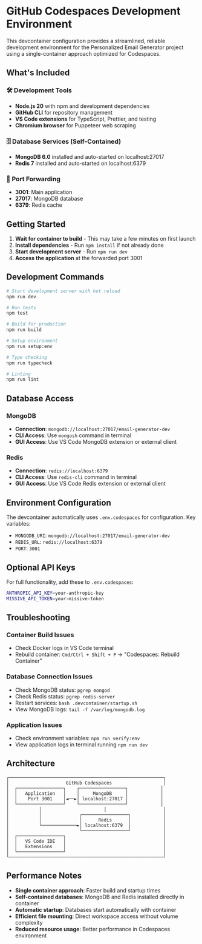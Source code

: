 # GitHub Codespaces Development Environment

This devcontainer configuration provides a streamlined, reliable development environment for the Personalized Email Generator project using a single-container approach optimized for Codespaces.

## What's Included

### 🛠️ Development Tools
- **Node.js 20** with npm and development dependencies
- **GitHub CLI** for repository management
- **VS Code extensions** for TypeScript, Prettier, and testing
- **Chromium browser** for Puppeteer web scraping

### 🗄️ Database Services (Self-Contained)
- **MongoDB 6.0** installed and auto-started on localhost:27017
- **Redis 7** installed and auto-started on localhost:6379

### 🔌 Port Forwarding
- **3001**: Main application
- **27017**: MongoDB database
- **6379**: Redis cache

## Getting Started

1. **Wait for container to build** - This may take a few minutes on first launch
2. **Install dependencies** - Run `npm install` if not already done
3. **Start development server** - Run `npm run dev`
4. **Access the application** at the forwarded port 3001

## Development Commands

```bash
# Start development server with hot reload
npm run dev

# Run tests
npm test

# Build for production
npm run build

# Setup environment
npm run setup:env

# Type checking
npm run typecheck

# Linting
npm run lint
```

## Database Access

### MongoDB
- **Connection**: `mongodb://localhost:27017/email-generator-dev`
- **CLI Access**: Use `mongosh` command in terminal
- **GUI Access**: Use VS Code MongoDB extension or external client

### Redis
- **Connection**: `redis://localhost:6379`
- **CLI Access**: Use `redis-cli` command in terminal
- **GUI Access**: Use VS Code Redis extension or external client

## Environment Configuration

The devcontainer automatically uses `.env.codespaces` for configuration. Key variables:

- `MONGODB_URI`: `mongodb://localhost:27017/email-generator-dev`
- `REDIS_URL`: `redis://localhost:6379`  
- `PORT`: `3001`

## Optional API Keys

For full functionality, add these to `.env.codespaces`:

```bash
ANTHROPIC_API_KEY=your-anthropic-key
MISSIVE_API_TOKEN=your-missive-token
```

## Troubleshooting

### Container Build Issues
- Check Docker logs in VS Code terminal
- Rebuild container: `Cmd/Ctrl + Shift + P` → "Codespaces: Rebuild Container"

### Database Connection Issues
- Check MongoDB status: `pgrep mongod`
- Check Redis status: `pgrep redis-server`
- Restart services: `bash .devcontainer/startup.sh`
- View MongoDB logs: `tail -f /var/log/mongodb.log`

### Application Issues
- Check environment variables: `npm run verify:env`
- View application logs in terminal running `npm run dev`

## Architecture

```
┌─────────────────────────────────────────────────────────┐
│                     GitHub Codespaces                   │
│  ┌─────────────────┐    ┌─────────────────┐            │
│  │   Application   │    │     MongoDB     │            │
│  │    Port 3001    │◄──►│ localhost:27017 │            │
│  └─────────────────┘    └─────────────────┘            │
│           │                       │                     │
│           │              ┌─────────────────┐            │
│           │              │      Redis      │            │
│           └─────────────►│ localhost:6379  │            │
│                          └─────────────────┘            │
│  ┌─────────────────┐                                    │
│  │   VS Code IDE   │                                    │
│  │   Extensions    │                                    │
│  └─────────────────┘                                    │
└─────────────────────────────────────────────────────────┘
```

## Performance Notes

- **Single container approach**: Faster build and startup times
- **Self-contained databases**: MongoDB and Redis installed directly in container
- **Automatic startup**: Databases start automatically with container
- **Efficient file mounting**: Direct workspace access without volume complexity
- **Reduced resource usage**: Better performance in Codespaces environment